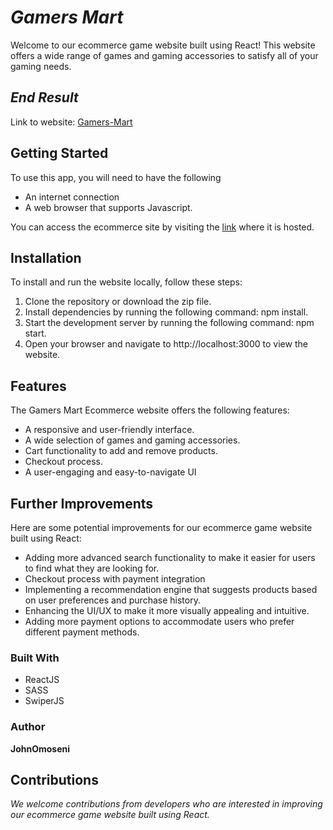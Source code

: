 # _Gamers Mart_

Welcome to our ecommerce game website built using React! This website offers a wide range of games and gaming accessories to satisfy all of your gaming needs.

## _End Result_

Link to website: [Gamers-Mart](https://gamify-mart.vercel.app)

## Getting Started

To use this app, you will need to have the following

- An internet connection
- A web browser that supports Javascript.

You can access the ecommerce site by visiting the [link](https://gamify-mart.vercel.app) where it is hosted.

## Installation
To install and run the website locally, follow these steps:

1. Clone the repository or download the zip file.
2. Install dependencies by running the following command: npm install.
3. Start the development server by running the following command: npm start.
4. Open your browser and navigate to http://localhost:3000 to view the website.

## Features
The Gamers Mart Ecommerce website offers the following features:

* A responsive and user-friendly interface.
* A wide selection of games and gaming accessories.
* Cart functionality to add and remove products.
* Checkout process.
* A user-engaging and easy-to-navigate UI

## Further Improvements
Here are some potential improvements for our ecommerce game website built using React:

- Adding more advanced search functionality to make it easier for users to find what they are looking for.
- Checkout process with payment integration
- Implementing a recommendation engine that suggests products based on user preferences and purchase history.
- Enhancing the UI/UX to make it more visually appealing and intuitive.
- Adding more payment options to accommodate users who prefer different payment methods.

### Built With

* ReactJS
* SASS
* SwiperJS

### Author

**JohnOmoseni**

## Contributions
_We welcome contributions from developers who are interested in improving our ecommerce game website built using React._
